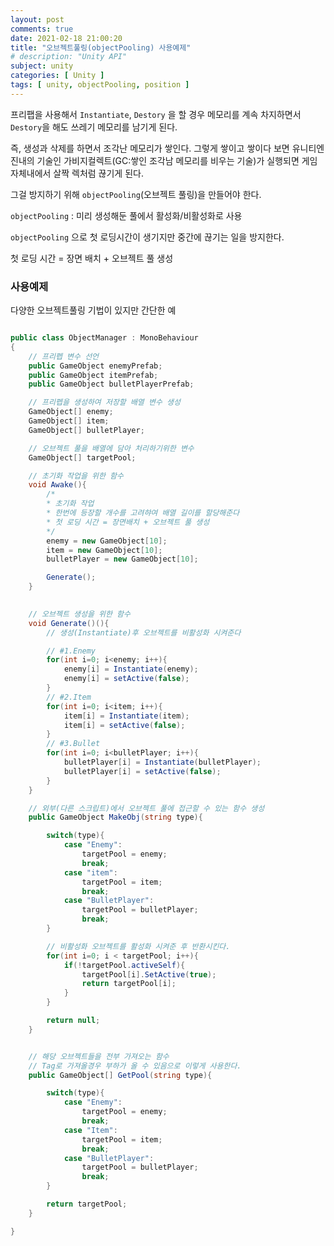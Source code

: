 ```yaml
---
layout: post
comments: true
date: 2021-02-18 21:00:20
title: "오브젝트풀링(objectPooling) 사용예제"
# description: "Unity API"
subject: unity
categories: [ Unity ]
tags: [ unity, objectPooling, position ]
---
```


프리팹을 사용해서 `Instantiate`, `Destory` 을 할 경우 메모리를 계속 차지하면서 `Destory`을 해도 쓰레기 메모리를 남기게 된다.

즉, 생성과 삭제를 하면서 조각난 메모리가 쌓인다. 그렇게 쌓이고 쌓이다 보면 유니티엔진내의 기술인 가비지컬렉트(GC:쌓인 조각남 메모리를 비우는 기술)가 실행되면 게임자체내에서 살짝 렉처럼 끊기게 된다.

그걸 방지하기 위해 `objectPooling`(오브젝트 풀링)을 만들어야 한다.

`objectPooling` : 미리 생성해둔 풀에서 활성화/비활성화로 사용

`objectPooling` 으로 첫 로딩시간이 생기지만 중간에 끊기는 일을 방지한다.

첫 로딩 시간 = 장면 배치 + 오브젝트 풀 생성


### 사용예제

다양한 오브젝트풀링 기법이 있지만 간단한 예

```c#

public class ObjectManager : MonoBehaviour
{
    // 프리펩 변수 선언
    public GameObject enemyPrefab;
    public GameObject itemPrefab;
    public GameObject bulletPlayerPrefab;

    // 프리펩을 생성하여 저장할 배열 변수 생성
    GameObject[] enemy;
    GameObject[] item;
    GameObject[] bulletPlayer;

    // 오브젝트 풀을 배열에 담아 처리하기위한 변수
    GameObject[] targetPool;

    // 초기화 작업을 위한 함수
    void Awake(){
        /*
        * 초기화 작업
        * 한번에 등장할 개수를 고려햐여 배열 길이를 할당해준다
        * 첫 로딩 시간 = 장면배치 + 오브젝트 풀 생성
        */
        enemy = new GameObject[10];
        item = new GameObject[10];
        bulletPlayer = new GameObject[10];

        Generate();
    }

    
    // 오브젝트 생성을 위한 함수
    void Generate()(){
        // 생성(Instantiate)후 오브젝트를 비활성화 시켜준다

        // #1.Enemy
        for(int i=0; i<enemy; i++){
            enemy[i] = Instantiate(enemy);
            enemy[i] = setActive(false);
        }
        // #2.Item
        for(int i=0; i<item; i++){
            item[i] = Instantiate(item);
            item[i] = setActive(false);
        }
        // #3.Bullet
        for(int i=0; i<bulletPlayer; i++){
            bulletPlayer[i] = Instantiate(bulletPlayer);
            bulletPlayer[i] = setActive(false);
        }
    }

    // 외부(다른 스크립트)에서 오브젝트 풀에 접근할 수 있는 함수 생성
    public GameObject MakeObj(string type){

        switch(type){
            case "Enemy":
                targetPool = enemy;
                break;
            case "item":
                targetPool = item;
                break;
            case "BulletPlayer":
                targetPool = bulletPlayer;
                break;
        }

        // 비활성화 오브젝트를 활성화 시켜준 후 반환시킨다.
        for(int i=0; i < targetPool; i++){
            if(!targetPool.activeSelf){
                targetPool[i].SetActive(true);
                return targetPool[i];
            }
        }

        return null;
    }


    // 해당 오브젝트들을 전부 가져오는 함수
    // Tag로 가져올경우 부하가 올 수 있음으로 이렇게 사용한다.
    public GameObject[] GetPool(string type){

        switch(type){
            case "Enemy":
                targetPool = enemy;
                break;
            case "Item":
                targetPool = item;
                break;
            case "BulletPlayer":
                targetPool = bulletPlayer;
                break;
        }

        return targetPool;
    }

}
```